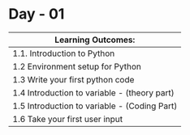 # Day - 01

| Learning Outcomes:                           	|
|----------------------------------------------	|
| 1.1. Introduction to Python                  	|
| 1.2 Environment setup for Python             	|
| 1.3 Write your first python code             	|
| 1.4 Introduction to variable - (theory part) 	|
| 1.5 Introduction to variable - (Coding Part) 	|
| 1.6 Take your first user input               	|
